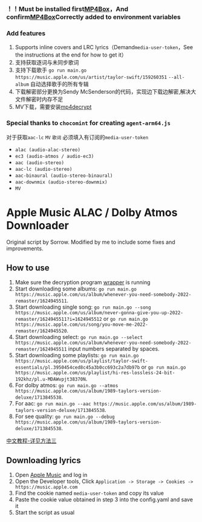 ### ！！Must be installed first[MP4Box](https://gpac.io/downloads/gpac-nightly-builds/)，And confirm[MP4Box](https://gpac.io/downloads/gpac-nightly-builds/)Correctly added to environment variables

### Add features

1. Supports inline covers and LRC lyrics（Demand`media-user-token`，See the instructions at the end for how to get it）
2. 支持获取逐词与未同步歌词
3. 支持下载歌手 `go run main.go https://music.apple.com/us/artist/taylor-swift/159260351` `--all-album` 自动选择歌手的所有专辑
4. 下载解密部分更换为Sendy McSenderson的代码，实现边下载边解密,解决大文件解密时内存不足
5. MV下载，需要安装[mp4decrypt](https://www.bento4.com/downloads/)

### Special thanks to `chocomint` for creating `agent-arm64.js`

对于获取`aac-lc` `MV` `歌词` 必须填入有订阅的`media-user-token`

- `alac (audio-alac-stereo)`
- `ec3 (audio-atmos / audio-ec3)`
- `aac (audio-stereo)`
- `aac-lc (audio-stereo)`
- `aac-binaural (audio-stereo-binaural)`
- `aac-downmix (audio-stereo-downmix)`
- `MV`

# Apple Music ALAC / Dolby Atmos Downloader

Original script by Sorrow. Modified by me to include some fixes and improvements.

## How to use
1. Make sure the decryption program [wrapper](https://github.com/zhaarey/wrapper) is running
2. Start downloading some albums: `go run main.go https://music.apple.com/us/album/whenever-you-need-somebody-2022-remaster/1624945511`.
3. Start downloading single song: `go run main.go --song https://music.apple.com/us/album/never-gonna-give-you-up-2022-remaster/1624945511?i=1624945512` or `go run main.go https://music.apple.com/us/song/you-move-me-2022-remaster/1624945520`.
4. Start downloading select: `go run main.go --select https://music.apple.com/us/album/whenever-you-need-somebody-2022-remaster/1624945511` input numbers separated by spaces.
5. Start downloading some playlists: `go run main.go https://music.apple.com/us/playlist/taylor-swift-essentials/pl.3950454ced8c45a3b0cc693c2a7db97b` or `go run main.go https://music.apple.com/us/playlist/hi-res-lossless-24-bit-192khz/pl.u-MDAWvpjt38370N`.
6. For dolby atmos: `go run main.go --atmos https://music.apple.com/us/album/1989-taylors-version-deluxe/1713845538`.
7. For aac: `go run main.go --aac https://music.apple.com/us/album/1989-taylors-version-deluxe/1713845538`.
8. For see quality: `go run main.go --debug https://music.apple.com/us/album/1989-taylors-version-deluxe/1713845538`.

[中文教程-详见方法三](https://telegra.ph/Apple-Music-Alac高解析度无损音乐下载教程-04-02-2)

## Downloading lyrics

1. Open [Apple Music](https://music.apple.com) and log in
2. Open the Developer tools, Click `Application -> Storage -> Cookies -> https://music.apple.com`
3. Find the cookie named `media-user-token` and copy its value
4. Paste the cookie value obtained in step 3 into the config.yaml and save it
5. Start the script as usual
